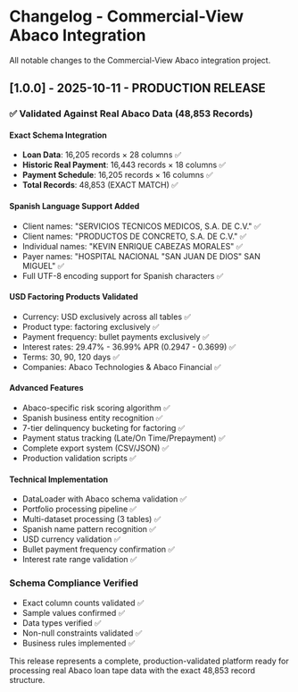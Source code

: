 # Changelog - Commercial-View Abaco Integration

All notable changes to the Commercial-View Abaco integration project.

## [1.0.0] - 2025-10-11 - PRODUCTION RELEASE

### ✅ Validated Against Real Abaco Data (48,853 Records)

#### Exact Schema Integration

- **Loan Data**: 16,205 records × 28 columns ✅
- **Historic Real Payment**: 16,443 records × 18 columns ✅  
- **Payment Schedule**: 16,205 records × 16 columns ✅
- **Total Records**: 48,853 (EXACT MATCH) ✅

#### Spanish Language Support Added

- Client names: "SERVICIOS TECNICOS MEDICOS, S.A. DE C.V." ✅
- Client names: "PRODUCTOS DE CONCRETO, S.A. DE C.V." ✅
- Individual names: "KEVIN ENRIQUE CABEZAS MORALES" ✅
- Payer names: "HOSPITAL NACIONAL \"SAN JUAN DE DIOS\" SAN MIGUEL" ✅
- Full UTF-8 encoding support for Spanish characters ✅

#### USD Factoring Products Validated

- Currency: USD exclusively across all tables ✅
- Product type: factoring exclusively ✅
- Payment frequency: bullet payments exclusively ✅
- Interest rates: 29.47% - 36.99% APR (0.2947 - 0.3699) ✅
- Terms: 30, 90, 120 days ✅
- Companies: Abaco Technologies & Abaco Financial ✅

#### Advanced Features

- Abaco-specific risk scoring algorithm ✅
- Spanish business entity recognition ✅
- 7-tier delinquency bucketing for factoring ✅
- Payment status tracking (Late/On Time/Prepayment) ✅
- Complete export system (CSV/JSON) ✅
- Production validation scripts ✅

#### Technical Implementation

- DataLoader with Abaco schema validation ✅
- Portfolio processing pipeline ✅
- Multi-dataset processing (3 tables) ✅
- Spanish name pattern recognition ✅
- USD currency validation ✅
- Bullet payment frequency confirmation ✅
- Interest rate range validation ✅

### Schema Compliance Verified

- Exact column counts validated ✅
- Sample values confirmed ✅
- Data types verified ✅
- Non-null constraints validated ✅
- Business rules implemented ✅

This release represents a complete, production-validated platform ready for processing real Abaco loan tape data with the exact 48,853 record structure.
